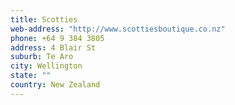 ```yaml
---
title: Scotties
web-address: "http://www.scottiesboutique.co.nz"
phone: +64 9 384 3805
address: 4 Blair St
suburb: Te Aro
city: Wellington
state: ""
country: New Zealand
---
```

